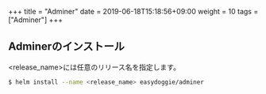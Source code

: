 +++
title = "Adminer"
date =  2019-06-18T15:18:56+09:00
weight = 10
tags = ["Adminer"]
+++

## Adminerのインストール
\<release_name\>には任意のリリース名を指定します。
```sh
$ helm install --name <release_name> easydoggie/adminer
```